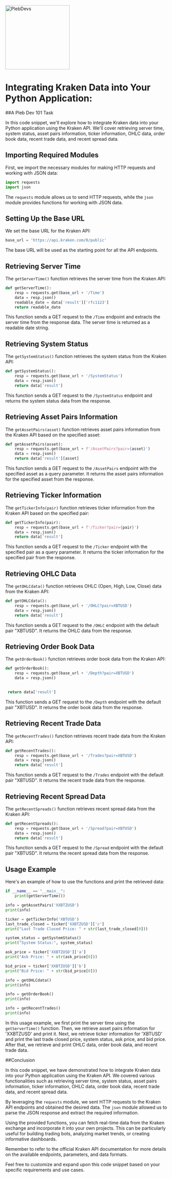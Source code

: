 <img src="https://plebdevs-org.github.io/images/plebdevs.jpg" alt="PlebDevs" width="200" height="200">



# Integrating Kraken Data into Your Python Application: 

##A Pleb Dev 101 Task

In this code snippet, we'll explore how to integrate Kraken data into your Python application using the Kraken API. We'll cover retrieving server time, system status, asset pairs information, ticker information, OHLC data, order book data, recent trade data, and recent spread data.

## Importing Required Modules

First, we import the necessary modules for making HTTP requests and working with JSON data:

```python
import requests
import json
```

The `requests` module allows us to send HTTP requests, while the `json` module provides functions for working with JSON data.

## Setting Up the Base URL

We set the base URL for the Kraken API:

```python
base_url = 'https://api.kraken.com/0/public'
```

The base URL will be used as the starting point for all the API endpoints.

## Retrieving Server Time

The `getServerTime()` function retrieves the server time from the Kraken API:

```python
def getServerTime():
    resp = requests.get(base_url + '/Time')
    data = resp.json()
    readable_date = data['result']['rfc1123']
    return readable_date
```

This function sends a GET request to the `/Time` endpoint and extracts the server time from the response data. The server time is returned as a readable date string.

## Retrieving System Status

The `getSystemStatus()` function retrieves the system status from the Kraken API:

```python
def getSystemStatus():
    resp = requests.get(base_url + '/SystemStatus')
    data = resp.json()
    return data['result']
```

This function sends a GET request to the `/SystemStatus` endpoint and returns the system status data from the response.

## Retrieving Asset Pairs Information

The `getAssetPairs(asset)` function retrieves asset pairs information from the Kraken API based on the specified asset:

```python
def getAssetPairs(asset):
    resp = requests.get(base_url + f'/AssetPairs?pair={asset}')
    data = resp.json()
    return data['result'][asset]
```

This function sends a GET request to the `/AssetPairs` endpoint with the specified asset as a query parameter. It returns the asset pairs information for the specified asset from the response.

## Retrieving Ticker Information

The `getTickerInfo(pair)` function retrieves ticker information from the Kraken API based on the specified pair:

```python
def getTickerInfo(pair):
    resp = requests.get(base_url + f'/Ticker?pair={pair}')
    data = resp.json()
    return data['result']
```

This function sends a GET request to the `/Ticker` endpoint with the specified pair as a query parameter. It returns the ticker information for the specified pair from the response.

## Retrieving OHLC Data

The `getOHLCdata()` function retrieves OHLC (Open, High, Low, Close) data from the Kraken API:

```python
def getOHLCdata():
    resp = requests.get(base_url + '/OHLC?pair=XBTUSD')
    data = resp.json()
    return data['result']
```

This function sends a GET request to the `/OHLC` endpoint with the default pair "XBTUSD". It returns the OHLC data from the response.

## Retrieving Order Book Data

The `getOrderBook()` function retrieves order book data from the Kraken API:

```python
def getOrderBook():
    resp = requests.get(base_url + '/Depth?pair=XBTUSD')
    data = resp.json()
   

 return data['result']
```

This function sends a GET request to the `/Depth` endpoint with the default pair "XBTUSD". It returns the order book data from the response.

## Retrieving Recent Trade Data

The `getRecentTrades()` function retrieves recent trade data from the Kraken API:

```python
def getRecentTrades():
    resp = requests.get(base_url + '/Trades?pair=XBTUSD')
    data = resp.json()
    return data['result']
```

This function sends a GET request to the `/Trades` endpoint with the default pair "XBTUSD". It returns the recent trade data from the response.

## Retrieving Recent Spread Data

The `getRecentSpreads()` function retrieves recent spread data from the Kraken API:

```python
def getRecentSpreads():
    resp = requests.get(base_url + '/Spread?pair=XBTUSD')
    data = resp.json()
    return data['result']
```

This function sends a GET request to the `/Spread` endpoint with the default pair "XBTUSD". It returns the recent spread data from the response.

## Usage Example

Here's an example of how to use the functions and print the retrieved data:

```python
if __name__ == "__main__":
    print(getServerTime())

info = getAssetPairs('XXBTZUSD')
print(info)

ticker = getTickerInfo('XBTUSD')
last_trade_closed = ticker['XXBTZUSD']['c']
print("Last Trade Closed Price: " + str(last_trade_closed[0]))

system_status = getSystemStatus()
print("System Status:", system_status)

ask_price = ticker['XXBTZUSD']['a']
print("Ask Price: " + str(ask_price[0]))

bid_price = ticker['XXBTZUSD']['b']
print("Bid Price: " + str(bid_price[0]))

info = getOHLCdata()
print(info)

info = getOrderBook()
print(info)

info = getRecentTrades()
print(info)
```

In this usage example, we first print the server time using the `getServerTime()` function. Then, we retrieve asset pairs information for 'XXBTZUSD' and print it. Next, we retrieve ticker information for 'XBTUSD' and print the last trade closed price, system status, ask price, and bid price. After that, we retrieve and print OHLC data, order book data, and recent trade data.

##Conclusion

In this code snippet, we have demonstrated how to integrate Kraken data into your Python application using the Kraken API. We covered various functionalities such as retrieving server time, system status, asset pairs information, ticker information, OHLC data, order book data, recent trade data, and recent spread data.

By leveraging the `requests` module, we sent HTTP requests to the Kraken API endpoints and obtained the desired data. The `json` module allowed us to parse the JSON response and extract the required information.

Using the provided functions, you can fetch real-time data from the Kraken exchange and incorporate it into your own projects. This can be particularly useful for building trading bots, analyzing market trends, or creating informative dashboards.

Remember to refer to the official Kraken API documentation for more details on the available endpoints, parameters, and data formats.

Feel free to customize and expand upon this code snippet based on your specific requirements and use cases.
